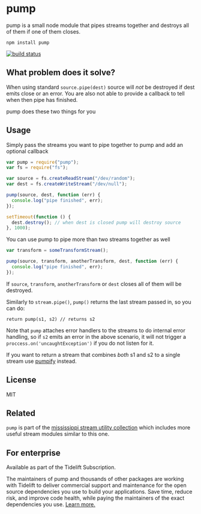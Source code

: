 # pump

pump is a small node module that pipes streams together and destroys all of them if one of them closes.

```
npm install pump
```

[![build status](http://img.shields.io/travis/mafintosh/pump.svg?style=flat)](http://travis-ci.org/mafintosh/pump)

## What problem does it solve?

When using standard `source.pipe(dest)` source will _not_ be destroyed if dest emits close or an error.
You are also not able to provide a callback to tell when then pipe has finished.

pump does these two things for you

## Usage

Simply pass the streams you want to pipe together to pump and add an optional callback

```js
var pump = require("pump");
var fs = require("fs");

var source = fs.createReadStream("/dev/random");
var dest = fs.createWriteStream("/dev/null");

pump(source, dest, function (err) {
  console.log("pipe finished", err);
});

setTimeout(function () {
  dest.destroy(); // when dest is closed pump will destroy source
}, 1000);
```

You can use pump to pipe more than two streams together as well

```js
var transform = someTransformStream();

pump(source, transform, anotherTransform, dest, function (err) {
  console.log("pipe finished", err);
});
```

If `source`, `transform`, `anotherTransform` or `dest` closes all of them will be destroyed.

Similarly to `stream.pipe()`, `pump()` returns the last stream passed in, so you can do:

```
return pump(s1, s2) // returns s2
```

Note that `pump` attaches error handlers to the streams to do internal error handling, so if `s2` emits an
error in the above scenario, it will not trigger a `proccess.on('uncaughtException')` if you do not listen for it.

If you want to return a stream that combines _both_ s1 and s2 to a single stream use
[pumpify](https://github.com/mafintosh/pumpify) instead.

## License

MIT

## Related

`pump` is part of the [mississippi stream utility collection](https://github.com/maxogden/mississippi) which includes more useful stream modules similar to this one.

## For enterprise

Available as part of the Tidelift Subscription.

The maintainers of pump and thousands of other packages are working with Tidelift to deliver commercial support and maintenance for the open source dependencies you use to build your applications. Save time, reduce risk, and improve code health, while paying the maintainers of the exact dependencies you use. [Learn more.](https://tidelift.com/subscription/pkg/npm-pump?utm_source=npm-pump&utm_medium=referral&utm_campaign=enterprise)

